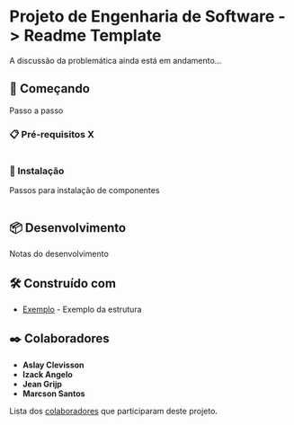 
# Projeto de Engenharia de Software -> Readme Template

A discussão da problemática ainda está em andamento...

## 🚀 Começando

Passo a passo 

### 📋 Pré-requisitos X

```

```

### 🔧 Instalação

Passos para instalação de componentes

```

```

## 📦 Desenvolvimento

Notas do desenvolvimento

## 🛠️ Construído com

* [Exemplo](https://github.com/JeanGrijp/EngenhariaDeSoftwareProj/README.md) - Exemplo da estrutura

## ✒️ Colaboradores

* **Aslay Clevisson**
* **Izack Angelo**
* **Jean Grijp**
* **Marcson Santos** 

Lista dos [colaboradores](https://github.com/JeanGrijp/EngenhariaDeSoftwareProj/graphs/contributors) que participaram deste projeto.



